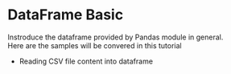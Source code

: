 # DataFrame Basic
Instroduce the dataframe provided by Pandas module in general.  
Here are the samples will be convered in this tutorial 
* Reading CSV file content into dataframe
